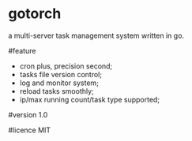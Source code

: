 # gotorch

a multi-server task management system written in go.

#feature
    
- cron plus, precision second;
- tasks file version control;
- log and monitor system;
- reload tasks smoothly;
- ip/max running count/task type supported;

#version 
1.0

#licence
MIT